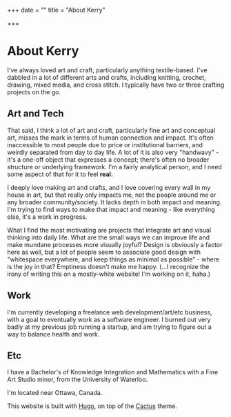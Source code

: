 +++
date = ""
title = "About Kerry"

+++
# About Kerry

I've always loved art and craft, particularly anything textile-based. I've dabbled in a lot of different arts and crafts, including knitting, crochet, drawing, mixed media, and cross stitch. I typically have two or three crafting projects on the go.

## Art and Tech

That said, I think a lot of art and craft, particularly fine art and conceptual art, misses the mark in terms of human connection and impact. It's often inaccessible to most people due to price or institutional barriers, and weirdly separated from day to day life. A lot of it is also very "handwavy" - it's a one-off object that expresses a concept; there's often no broader structure or underlying framework. I'm a fairly analytical person, and I need some aspect of that for it to feel **real.**

I deeply love making art and crafts, and I love covering every wall in my house in art, but that really only impacts me, not the people around me or any broader community/society. It lacks depth in both impact and meaning. I'm trying to find ways to make that impact and meaning - like everything else, it's a work in progress.

What I find the most motivating are projects that integrate art and visual thinking into daily life. What are the small ways we can improve life and make mundane processes more visually joyful? Design is obviously a factor here as well, but a lot of people seem to associate good design with "whitespace everywhere, and keep things as minimal as possible" - where is the joy in that? Emptiness doesn't make me happy. (...I recognize the irony of writing this on a mostly-white website! I'm working on it, haha.)

## Work

I'm currently developing a freelance web development/art/etc business, with a goal to eventually work as a software engineer. I burned out very badly at my previous job running a startup, and am trying to figure out a way to balance health and work. 

## Etc

I have a Bachelor's of Knowledge Integration and Mathematics with a Fine Art Studio minor, from the University of Waterloo.

I'm located near Ottawa, Canada. 

This website is built with [Hugo](https://gohugo.io/ "Hugo"), on top of the [Cactus](https://themes.gohugo.io/themes/hugo-theme-cactus/ "Cactus theme") theme. 